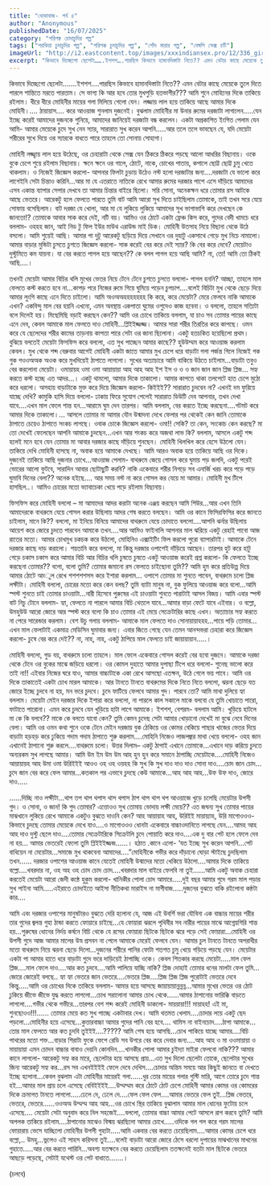 ```yaml
---
title: "ধোকাবাজ- পর্ব ৪"
author: "Anonymous"
publishedDate: "16/07/2025"
category: "পরিপক্ব চোদাচুদির গল্প"
tags: ["পরকিয়া চুদাচুদির গল্প", "পরিপক্ক চুদাচুদির গল্প", "পোঁদ মারার গল্প", "বেঙ্গলি সেক্স চটি"]
imageUrl: "http://i2.eastcontent.top/images/xxxindiansex.pro/12/336_girl_a_sharp.jpg"
excerpt: "কিভাবে দিচ্ছেগো ছেলেটা…….ইশশশ….পারছিস কিভাবে হামানদিস্তাটা নিতে?? এমন বেটার কাছে মেয়েকে তুলে দিতে পারলে শান্তিতে মরতে পারতাম। সে ভাগ্য কি আর হবে তোর মুখপুড়ি হতভাগীর??? আমি শুনে মোহিনের দিকে তাকিয়ে রইল..."
---
```


কিভাবে দিচ্ছেগো ছেলেটা…….ইশশশ….পারছিস কিভাবে হামানদিস্তাটা নিতে?? এমন বেটার কাছে মেয়েকে তুলে দিতে পারলে শান্তিতে মরতে পারতাম। সে ভাগ্য কি আর হবে তোর মুখপুড়ি হতভাগীর??? আমি শুনে মোহিনের দিকে তাকিয়ে রইলাম। ধীরে ধীরে মোহিনীর মায়ের গলা মিলিয়ে গেলো যেন। লজ্জায় লাল হয়ে তাকিয়ে আছে আমার দিকে মোহিনী।…. ঠায়ায়াস…. করে আওয়াজ শুনলাম দুজনেই। বুঝলাম মোহিনীর মা উনার রুমের দরজাটা লাগালেন…..যেন ইচ্ছে করেই আমাদের দুজনকে শুনিয়ে, আমাদের জানিয়েই দরজাটা বন্ধ করলেন। একটা অপ্রকাশিত ইংগিত পেলাম যেন আমি- আমার মেয়েকে চুদে সুখ নেন স্যার, সারারাত সুখ করেন আপনি…..আর তলে তলে ভাবছেন যে, যদি মেয়েটা শরীরের সুখে দিয়ে ওর স্যারকে বাধতে পারে তাহলে তো সোনায় সোহাগা।


মোহিনী লজ্জ্বায় লাল হয়ে উঠেছে, ওর চেহারাটা থেকে সেক্স যেন ঠিকরে ঠিকরে পড়ছে আলো আধরির বিছানায়। ওকে বুকে চেপে শুয়ে রইলাম বিছানায়। ক্ষনে ক্ষনে ওর গালে, ঠোটে, নাকে, চোখের পাতায়, কপালে ছোট্ট ছোট্ট চুমু খেতে থাকলাম। ও নিজেই জিজ্ঞেস করলো- আপনার ফিলটা চুড়ায় উঠেও নস্ট হলো দরজাটার জন্য….দরজাটা যে ভালো করে লাগেইনি সেটা চিন্তাও করিনি…আর মা যে এতরাতে নাতিকে রেখে আমার রুমের দরজার পাশে এসে দাঁড়িয়ে আমাদের এসব একান্ত ব্যাপার সেপার দেখবে তা আমার চিন্তার বাইরে ছিলো। সরি সোনা, অনেকক্ষন ধরে তোমার রস আটকে আছে ভেতরে। আরেকটু হলে ফেলতে পারতে তুমি বাট আমি আরো সুখ দিতে চাইছিলাম তোমাকে, তাই তখন সরে যেয়ে সোফায় বসেছিলাম। বাট দরজা যে খোলা, আর মা যে লুকিয়ে লুকিয়ে আমাদের সুখ ভাগাভাগি করে দেখছেন কে জানতো!? তোমাকে আবার সাক করে দেই, নটি বয়। আমিও ওর ঠোটে একটা ফ্রেঞ্চ কিস করে, গুদের বেদী খামচে ধরে বললাম- ওহহহ জান, আই নিড টু ফিল ইউর মাউথ এরাউন্ড মাই ডিক। মোহিনী উতসাহ নিয়ে বিছানা থেকে উঠে বসলো। আমি শুয়েই আছি। আমার পা দুটূ আরেকটু ছড়িয়ে দিয়ে সেখানে ওর দুহাটু একসাথে গেড়ে মুখ নিচে নামালো। আমার বাড়ার মুন্ডিটা চুসতে চুশতে জিজ্ঞেস করলো- সাক করেই বের করে দেই স্যার? কি বের করে দেবে? মেয়েটাও দুস্টুমিতে কম যায়না। যা বের করতে পাগল হয়ে আছেন?? কে বলল পাগল হয়ে আছি আমি? না, তো! আমি তো ঠিকই আছি….।


তখনই মেয়েটা আমার বিচির থলি মুখের ভেতর নিয়ে টেনে টেনে চুশতে চুসতে বললো- পাগল হননি? আচ্ছা, তাহলে মাল ফেলতে কস্ট করতে হবে না…কাপড় পরে নিজের রুমে গিয়ে ঘুমিয়ে পড়েন চুপচাপ….বলেই বিচিটা মুখ থেকে ছেড়ে দিয়ে আমার লুংগি কাছে এনে দিতে চাইলো। আমি অওঅঅহহহহহহহ কি করে, করে মেয়েটা? মেরে ফেলবে নাকি আমাকে এখন? একবিন্দু মাল বের হয়নি এখনো, এমন অবস্থায় একপাতা ঘুমের ওশুদেও কাজ হবেনা। ও বললো, তাহলে সত্যিটা বলে দিলেই হয়। মিছেমিছি বড়াই করছেন কেন?? আমি ওর চোখে তাকিয়ে বললাম, যা চাও সব তোমার পায়ের কাছে এনে দেব, কেবল আমাকে মাল ফেলতে দাও মোহিনী…প্লিইইজ্জজ্জ। আমার সারা শরীর তিরতির করে কাপছে। ওমন করে যে ছেলেদের শরীর কামের তাড়নায় কাপতা পারে সেটা ওর জানা ছিলোনা। একটু হতচকিত হয়েছিলো প্রথম। বুঝিয়ে বলতেই মেয়েটা ফিসফিস করে বললো, এত সুখ পাচ্ছেন আমার কাছে?? হুউউম্মম করে আওয়াজ করলাম কেবল। মুখ থেকে শব্দ বেরুবার আগেই মোহিনী একটা জাতে আমার মুখ চেপে ধরে বাড়াটা গলা পর্জন্ত গিলে নিজেই গক গুক গওওঅঅক অওক করে মুখদিয়েই ঠাপাতে লাগলো। সুখের অত্যাচারে আমি বাকিয়ে উঠতে চাইলাম…বাড়াটা তবুও বের করলোনা মেয়েটা। ওমায়ায়হ ওমা ওমা আয়ায়ায়া আহ আহ আহ ইশ ইস ও ও ও জান জান জান প্লিজ প্লিজ… সহ্য করতে কস্ট হচ্ছে এত আদর…। একটু থামলো, আমার দিকে তাকালো। আমার কাপতে থাকা তলপেটে হাত চেপে মুঠো করে ধরলো। অসহায় বাড়াটাকে মুক্ত করে দিয়ে জিজ্ঞেস করলো- কিইইই?? সারারাত চুদবেন না? এখনই দম ফুরিয়ে যাচ্ছে দেখি? কামুকি হাসি দিয়ে বললো- ঢাকায় ফিরে সুযোগ পেলেই সারারাত ডিউটি দেব আপনার, তখন দেখা যাবে….এখন মাল ফেলে শান্ত হন…আরামে ঘুম দেন তারপর। আমি বললাম, বের করতে ইচ্ছে করছেনা….গটমট করে আমার দিকে তাকালো।… আসলে তোমার মা আমার যৌন উন্মাদনা দেখে ফেলার পর থেকেই কেন জানি তোমাকে ঠাপাতে চেয়েও ঠাপাতে সংকচ লাগছে। ওবাক চোকে জিজ্ঞেস করলো- ওমা!! সেকি? তা কেন, সংকোচ কেন করছে? মা তো দেখেই ফেলেছেন আপনি আমাকে চুদছেন…এখন আর শংকচ করে অজথা লাভ কি? বললাম, আসলে একটু শব্দ হলেই মনে হবে যেন তোমার মা আবার দরজার কাছে দাঁড়িয়ে শুনছেন। মোহিনী খিলখিল করে হেসে উঠলো যেন। তাকিয়ে দেখি মোহিনী হাসছে না, অবাক হয়ে আমাকে দেখছে। আমি আরও অবাক হয়ে তাকিয়ে আছি ওর দিকে। দুজনেই তাকিয়ে আছি দুজনার চোখে…আওয়াজ পেলাম- বাথরুমে জেয়ে গোসল করে ঘুমায় পড় জলদি, একটু পরেই ভোরের আলো ফুটবে, সারাদিন আবার ছোটাছুটি করবি? নাকি একেবারে শরীর নিগড়ে সব এনার্জি খরচ করে পড়ে পড়ে ঘুমাবি দিনের বেলা?? অনেক হইছে…. আর সময় নস্ট না করে গোসল কর যেয়ে মা আমার। মোহিনী মুখ টিপে হাসছিল..। আমিও চোরের মতো ভ্যাবাচেকা খেয়ে পড়ে রইলাম বিছানায়।


ফিসফিস করে মোহিনী বললো – মা আমাদের আদর করাটা অনেক এঞ্জয় করছেন আমি শিউর…আর এখন তিনি আমাদেরকে বাথরুমে যেয়ে গোসল করার উছিলায় আদর শেষ করতে বলছেন। আমি ওর কানে ফিসিরফিসির করে জানতে চাইলাম, মানে কি?? বললো, মা ইনিয়ে বিনিয়ে আমাদের বাথরুমে যেয়ে চোদাতে বললো….আপনি ঝর্নার উছিলায় আয়েশ করে জোরে চুদতে পারবেন আমাকে তখন….আর আমিও ফাইনালি আপনার মাল ঝরিয়ে একটু রেহাই পাবো আজ রাতের মতো। আমার চোখমুখ চকচক করে উঠলো, মোহিনিও এক্সাইটিং ফিল করলো পুরো ব্যাপারটাই। আমাকে টেনে দরজার কাছে দাড় করালো। শয়তানি করে বললো, মা কিন্তু দরজার ওপাশেই দাঁড়িয়ে আছেন। তারপর হুট করে হাটু গেড়ে চকাস চকাস করে আমার বিচি আর বিচির থলি চুষতে চুষতে একটু আওয়াজ করেই প্রশ্ন করলো- কি ফেলতে ইচ্ছে করছেনা তোমার?? বলো, বলো তুমি? তোমার জমানো রস ফেলতে চাইছোনা তুমি?? আমি হুম করে প্রতিউত্ত্র দিয়ে আমার ঠোটে আংুল রেখে শশশশশসস করে ইশারা করলাম… ওপাশে তোমার মা শুনতে পাবেন, বাথরুমে চলো প্লিজ লক্ষীটা। মোহিনী বললো, চোরের মতো করে কেন বলছ? তুমি ব্যাটা মানুষ না, বুক ফুলিয়ে আওয়াজ করে বলো…আমি স্পস্ট শুনতে চাই তোমার চাওয়াটা…নারী হিসেবে পুরুষের এই চাওয়াটা শুনতে পারাটাই আসল বিজয়। আমি এবার স্পস্ট বাট নিচু টোনে বললাম- হ্যা, ফেলতে না পারলে আমার বিচি থেতলে যাবে…আমার বাড়া ফেটে যাবে এইবার। ও বল্লো, উমহুউউ আরো জোরে আর স্পস্ট করে বলো কি চাও তোমার এই মেয়ে সেক্রেটারির কাছে এখন। অত্যাচার সহ্য করতে না পেরে সারেন্ডার করলাম। বেশ উচু গলায় বললাম- আমাকে মাল ফেলতে দাও সোনায়ায়াহহহ…পায়ে পড়ি তোমার… এখন মাল ফেলাটাই একমাত্র মেডিসিন ঘুমাবার জন্য। এবার জিতে গেছে যেন তেমন আনন্দভরা চেহারা করে জিজ্ঞেস করলো- চুষে বের করে দেই?? না, নাহ, নাহ, একটু ঠাপিয়ে মাল ফেলতে চাই জায়ায়ায়ান…..।


মোহিনী বললো, গুড বয়, বাথরুমে চলো তাহলে। মাল ফেলে একেবারে গোসল করেই বের হবো দুজনে। আমাকে দরজা থেকে টেনে ওর বুকের মাঝে জড়িয়ে ধরলো। ওর কোমল দুহাতে আমার দুপাছা টিপে ধরে বললো- শুনেছ ভালো করে তাই না!! এইবার নিজের ঘরে যাও, আমার বাচ্চাটাকে একা রেখে আসছো এতক্ষন, উঠে গেলে ভয় পাবে। আমি ওর দিকে তাকাতেই একটা চোখ মারল আমাকে। আর টানতে টানতে বাথরুমের দিকে নিতে নিতে বললো, ঝরনা ছেড়ে যত জোরে ইচ্ছে চুদবে না হয়, মন ভরে চুদবে। চুদে ফাটিয়ে ফেলবে আমার গুদ। পারবে তো? আমি মাথা দুলিয়ে হ্যা বললাম। মেয়েটা মেইন দরজার দিকে ইশারা করে বললো, না পারলে কাল সকালে মাকে বলবো যে তুমি খোচাতে পারো, ফাটাতে পারোনা। এমন করে চুদবে যেন খুড়িয়ে হাটা লাগে আমাকে। ইশশশ, বেশরম- বললাম আমি। খুড়িয়ে হাটলে মা কে কি বলবে?? মাকে কে বলতে যাবো কেন? তুমি কেমন চুদেছ সেটা আমার খোড়ানো দেখেই মা বুঝে নেবে দিনের বেলা। আমি ওর ওমন কথা শুনে ওকে টেনে মেইন দরজায় বুক ঠেকিয়ে ওর কোমর বেকিয়ে পাছার খাজের ভেতর দিয়ে বাড়াটা হড়হড় করে ঢুকিয়ে গদাম গদাম ঠাপাতে শুরু করলাম….মোহিনি নিজেও লাজলজ্বার মাথা খেয়ে বললো- ওহহ জান এখানেই ঠাপানো শুরু করলে….বাথরুমে চলো। উত্তর দিলাম– একটু ঠাপাই এখানে তোমাকে…এখানে দাড় করিয়ে চুদতে অন্যরকম সুখ লাগছে আমার। আমি উম ইম উম উম আহ হুন হুন করে সমানে ঠাপাচ্ছি মেয়েটাকে….মোহিনী নিজেও আয়ায়ায়হ আহ উমা ওমা উরিইইই আওও ওহ ওহ ওয়হহ কি সুখ কি সুখ দাও দাও দাও সোনা দাও….চোদ জান চোদ…চুদে জান বের করে ফেল আমার…কতকাল পর এভাবে চুদছে কেউ আমাকে…আহ আহ আহ…উফ উফ দাও, জোরে দাও…..


……দিচ্ছি নাও লক্ষীটা…থাপ তপ থাপ থপাস থাস থপাস ঠাপ থাপ থাপ থপ আওয়াজে খুড়ে চলেছি মেয়েটার উপসী গুদ। ও সোনা, ও জান! কি গুদ তোমার? এত্তোওও সুখ তোমায় ভোদায় লক্ষী মেয়ে?? এত জঘন্য সুখ তোমার পায়ের মাঝখানে লুকিয়ে রেখে আমাকে একটুও বুঝতে দাওনি কেন? আহ আয়ায়াহ আহ, উরিইই মায়ায়্যাহ, উরি মাগোওওও- কিভাবে চুদছে তোমার মেয়েকে দেখে যাও….ও মাগোওওও ধোনটা একেবারে বাচ্চাওদানিতে লাগছে যেন….আমহ আহ আহ দাও দুস্টু ছেলে দাও….তোমার সেক্রেটারিকে সিক্রেটলি চুদে পোয়াতি করে দাও….এক দু বার পেট হলে ফেলে দেব না হয়… আমার ভেতরেই ফেলো তুমি প্লিইইইজ্জজ……। হঠাত .কানে এলো- ‘যত ইচ্ছে সুখ করেন আপনি…পেট বাধিয়েন না মেয়েটার…সমাজে মুখ থাকবেনা আমাদের….”মোহিনীকে গভীর করে দাঁড়ানো ঘোড়া স্টাইছে চুদছিলাম তখন…… দরজার ওপাশের আওয়াজ কানে যেতেই মোহিনী উন্মাদের মতো খেকিয়ে উঠলো….আমার দিকে তাকিয়ে বল্লো….খবরদার না, ওহ অহ ওহ চোদ চোদ চোদ….খবরদার মাল বাইরে ফেলবি না তুই……আমি একটু অবাক চেহারা করতেই মেয়েটা আরো জেদী কন্ঠে হুকুম করলো- খানিকীর পোলা চোদ আমারে…..দুই বছর আমার গুদে গরম মাল পড়ার সুখ পাইনা আমি…..এইরাতে চোদাইতে আইসা নীতিকথা মারাইস না মাগীবাজ…..দুজনের বুঝতে বাকি রইলোনা কন্ঠটা কার….


আমি এবং দরজার ওপাশের মানুষটারও বুঝতে দেরি হলোনা যে, আজ এই উবর্শি ভরা যৌবিনা এক বাচ্চার মায়ের শরীর তার গুদের জ্বলন্ত গুহা ঠান্ডা করতে ফোয়ারে চাইছে…যে ফোয়ারা ঝরলে পৃথিবীর সব নারীর পায়ের মাঝে আগ্নেয়গিরি শান্ত হয়…পুরুষের ধোনের নির্দয় কর্ষনে বিচি থেকে যে রসের ফোয়ারা ছিটকে ছিটকে ঝরে পড়ে সেই ফোয়ারা…মোহিনী ওর উপসী গুদে আজ আমার মালের উস্ন প্রসবন না পেলে আমাকে মেরেই ফেলবে যেন। আমার চুল টানতে টানতে অপরাধীর মতো বাথরুমে নিয়ে ঝরনা ছেড়ে দিলো…দুজনের শরীরে পানির ফোটা শতশত চুমু খেয়ে গড়িয়ে পড়ছে যেন। মেয়েটার একটা পা আমার হাতে ধরে বাড়াটা গুদে ভরে দাড়িয়েই ঠাপাচ্ছি ওকে। কেবল শিতকার করছে মেয়েটা…..মাল ফেল প্লিজ….মাল ফেলে দাও….আর কত চুদবে….আমি পালিয়ে যাচ্ছি নাকি? প্লিজ দোহাই তোমার ধনের মালটা ফেল তুমি…জোরে জোরেই বলছে.. হ্যা হ্যা ভেতরে জান ভেতরে….ভেতরে প্লিজ….প্লিজ প্লিজ প্লিজ পুরোটাই ভেতরে দেবে কিন্তু…..আমি ওর চোখের দিকে তাকিয়ে বললাম- আমার হয়ে আসছে জায়ায়ায়ান্নন্নন্ন…আমার মুখের ভেতর ওর ঠোট ঢুকিয়ে জীভে জীভে যুদ্ধ করতে লাগলো…চোখ সরালোনা আমার চোখ থেকে……আমার ঠাপানোর ভারিক্কি বাড়তে লাগলো….গভীর থেকে গভীরে…তারপর বেশ শব্দ করেই মোহিনী ডাকলো- মায়য়ায়া!!! মায়াহহ! এই মা, শুনছোওও!!!…… তোমার মেয়ে কত সুখ পাচ্ছে একটাবার দেখ। আমি থতমত খেলাম….চোদার লয়ে একটু ছেদ পড়লো…মোহিনীর হয়ে এসেছে…কুত্তারবাচ্চা আমার গুদের পানি বের হবে…. থামিস না বাইনচোদ….ঠাপা আমাকে…তোর মাল ফেলতে আর কত চুদবি তুইইই….????? আমি শেষ হয়ে আসছি…চোখ পাকিয়ে যাচ্ছে আমার….বিচি পাথরের মতো শক্ত…বাড়ার শিরাটা ফুকে ফেপে রেডি সব উগরে বের করে দেবার জন্য….আহ আহ ও মা ওওমায়ায়া ও মায়ায়ায়া এমন চোদন বাচ্চার বাবাও দেয়নি কোনদিন….খানকীর পোলা আমার চুইদ্যা মাইরা ফেলবো নাকি??? আমার কানে লাগলো- আরেকটু সহ্য কর মারে, ছেলেটার হয়ে আসছে প্রায়…এত সুখ দিলো ছেলেটা তোকে, ছেলেটার সুখের জিন্য আরেকটু সহ্য কর…রস সব এখনইইইই ফেলে দেবে দেখিস….চোদার অন্তিম সময়ে আর কিছুই জানতে বা দেখতে ইচ্ছে হলোনা…কেবল বুঝলাম এটা মোহিনীর মায়েরই গলা……ধুর তোর মায়ের গলার গুস্টি মারি, আগে তোরে চুদে শান্ত হই…আমার মাল প্রায় চলে এসেছে বেবিইইইই….উম্মম্মম করে ঠোটে ঠোট চেপে মোহিনী আমার কোমর ওর কোমরের দিকে ক্রমাগত টানতে লাগলো…..ঢেলে দে, ঢেলে দে….ফেল ফেল ফেল….আমার ভেতরে ফেল তুই…প্লিজ ভেতরে, ভেতরে, ভেতরে……ওওঅঅ উম্মম্ম আহ আহ…ওর চোখে স্থির তাকিয়ে বুঝালাম আমার মাল ধোনের ফুটোয় চলে এসেছে…. মেয়েটা সেটা অনুবাদ করে নিল সহজেই….বললো, তোমার বাচ্চা আমার পেটে আসলে রাগ করবে তুমি? আমি অপলক তাকিয়ে রইলাম….ঠাপানোর মাঝেও বিস্ময় ঝরছিলো আমার চোখে…..ওদিকে গল গল করে গরম মালের ফোয়ারায় ভেসে যাচ্ছিলো মোহিনীর উপসী গুহাটা…..আমি একবার বের করতে চেয়েছিলাম….আমার কোমর চেপে ধরে বল্লো,.. উমহু…ভুলেও এই সাহস করিসনা তুই….বলেই বাড়াটা আরো জোরে ঠেসে ধরলো দুপায়ের মাঝখানের মাখনের গুহাতে…..আর বের করতে পারিনি…অবশ্য যতক্ষনে বের করতে চেয়েছিলাম ততক্ষনেই যতটা মাল ছিটকে ভেতরে আছড়ে পড়েছে, সেটাই যথেস্ট ওর পেট বাধাতে…….।


(চলবে)
